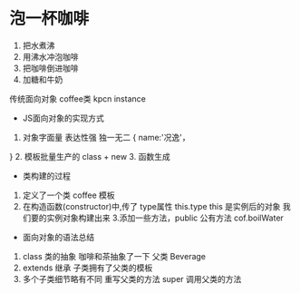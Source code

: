 # 泡一杯咖啡
  1.  把水煮沸
  2. 用沸水冲泡咖啡
  3. 把咖啡倒进咖啡
  4. 加糖和牛奶  

  传统面向对象 
  coffee类
  kpcn instance
  - JS面向对象的实现方式
  1. 对象字面量 表达性强 独一无二 
  {
      name:'况逸'，

  }
  2. 模板批量生产的
    class + new
  3. 函数生成
  - 类构建的过程
  1. 定义了一个类 coffee 模板
  2. 在构造函数(constructor)中,传了
    type属性
    this.type this 是实例后的对象
    我们要的实例对象构建出来
  3.添加一些方法，public 公有方法
  cof.boilWater
  - 面向对象的语法总结
  1. class 类的抽象 咖啡和茶抽象了一下 父类 Beverage
  2. extends 继承
   子类拥有了父类的模板
   3. 多个子类细节略有不同 
   重写父类的方法
   super 调用父类的方法 